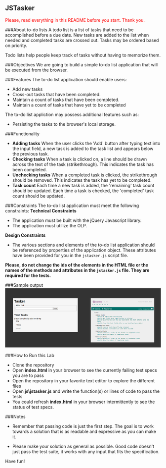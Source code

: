 JSTasker
---------------------------------------

<p style="color: red;">Please, read everything in this README before you start. Thank you.</p>

###About to-do lists
A todo list is a list of tasks that need to be accomplished before a due date. New tasks are added to the list when needed and completed tasks are crossed out. Tasks may be ordered based on priority.

Todo lists help people keep track of tasks without having to memorize them.

###Objectives
We are going to build a simple to-do list application that will be executed from the browser.

###Features
The to-do list application should enable users:
  + Add new tasks
  + Cross-out tasks that have been completed.
  + Maintain a count of tasks that have been completed.
  + Maintain a count of tasks that have yet to be completed

The to-do list appliction may possess additional features such as:
  + Persisting the tasks to the browser's local storage.

###Functionality
  +  **Adding tasks**
  When the user clicks the 'Add' button after typing text into the input field, a new task is added to the task list and appears below the previous task.
  +  **Checking tasks**
  When a task is clicked on, a line should be drawn across the text of the task (strikethrough). This indicates the task has been completed.
  +  **Unchecking tasks**
  When a completed task is clicked, the strikethrough should be removed. This indicates the task has yet to be completed.
  +  **Task count**
  Each time a new task is added, the 'remaining' task count should be updated. Each time a task is checked, the 'completed' task count should be updated.

###Constraints
The to-do list application must meet the following constraints:
**Technical Constraints**
  + The application must be built with the jQuery Javascript library.
  + The application must utilize the OLP.

**Design Constraints**
  + The various sections and elements of the to-do list application should be referenced by properties of the application object. These attributes have been provided for you in the `jstasker.js` script file.

  **Please, do not change the ids of the elements in the HTML file or the names of the methods and attributes in the `jstasker.js` file. They are required for the tests.**

###Sample output
![JSTasker](jstasker_output.png)


###How to Run this Lab

+ Clone the repository
+ Open **index.html** in your browser to see the currently failing test specs you are to pass
+ Open the repository in your favorite text editor to explore the different files
+ Open **js\jstasker.js** and write the function(s) or lines of code to pass the tests
+ You could refresh **index.html** in your browser intermittently to see the status of test specs.

###Notes

+ Remember that passing code is just the first step. The goal is to work towards a solution that is as readable and expressive as you can make
it.

+ Please make your solution as general as possible. Good code doesn't just pass the test suite, it works with any input that fits the specification.

Have fun!


